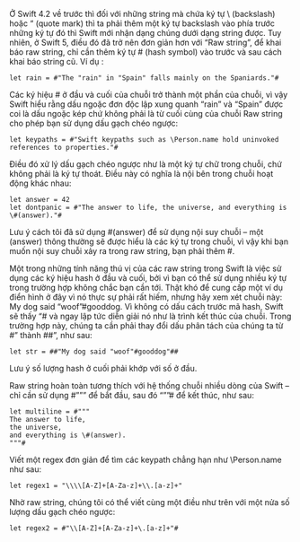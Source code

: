 Ở Swift 4.2 về trước thì đối với những string mà chứa ký tự \ (backslash) hoặc “ (quote mark) thì ta phải thêm một ký tự backslash vào phía trước những ký tự đó thì Swift mới nhận dạng chúng dưới dạng string được.
Tuy nhiên, ở Swift 5, điều đó đã trở nên đơn giản hơn với “Raw string”, để khai báo raw string, chỉ cần thêm ký tự # (hash symbol) vào trước và sau cách khai báo string cũ.
Ví dụ :
```
let rain = #"The "rain" in "Spain" falls mainly on the Spaniards."#
```
Các ký hiệu # ở đầu và cuối của chuỗi trở thành một phần của chuỗi, vì vậy Swift hiểu rằng dấu ngoặc đơn độc lập xung quanh “rain” và “Spain” được coi là dấu ngoặc kép chứ không phải là từ cuối cùng của chuỗi
Raw string cho phép bạn sử dụng dấu gạch chéo ngược:
```
let keypaths = #"Swift keypaths such as \Person.name hold uninvoked references to properties."#
```
Điều đó xử lý dấu gạch chéo ngược như là một ký tự chữ trong chuỗi, chứ không phải là ký tự thoát. Điều này có nghĩa là nội bên trong chuỗi hoạt động khác nhau:
```
let answer = 42
let dontpanic = #"The answer to life, the universe, and everything is \#(answer)."#
``` 
Lưu ý cách tôi đã sử dụng #(answer) để sử dụng nội suy chuỗi – một (answer) thông thường sẽ được hiểu là các ký tự trong chuỗi, vì vậy khi bạn muốn nội suy chuỗi xảy ra trong raw string, bạn phải thêm #.

Một trong những tính năng thú vị của các raw string trong Swift là việc sử dụng các ký hiệu hash ở đầu và cuối, bởi vì bạn có thể sử dụng nhiều ký tự trong trường hợp không chắc bạn cần tới. Thật khó để cung cấp một ví dụ điển hình ở đây vì nó thực sự phải rất hiếm, nhưng hãy xem xét chuỗi này: My dog said “woof”#gooddog. Vì không có dấu cách trước mã hash, Swift sẽ thấy “# và ngay lập tức diễn giải nó như là trình kết thúc của chuỗi. Trong trường hợp này, chúng ta cần phải thay đổi dấu phân tách của chúng ta từ #” thành ##”, như sau:
```
let str = ##"My dog said "woof"#gooddog"##
```
Lưu ý số lượng hash ở cuối phải khớp với số ở đầu.

Raw string hoàn toàn tương thích với hệ thống chuỗi nhiều dòng của Swift – chỉ cần sử dụng #””” để bắt đầu, sau đó “””# để kết thúc, như sau:
```
let multiline = #"""
The answer to life,
the universe,
and everything is \#(answer).
"""#
```
Viết một regex đơn giản để tìm các keypath chẳng hạn như \Person.name như sau:
```
let regex1 = "\\\\[A-Z]+[A-Za-z]+\\.[a-z]+"
```
Nhờ raw string, chúng tôi có thể viết cùng một điều như trên với một nửa số lượng dấu gạch chéo ngược:
```
let regex2 = #"\\[A-Z]+[A-Za-z]+\.[a-z]+"#
```